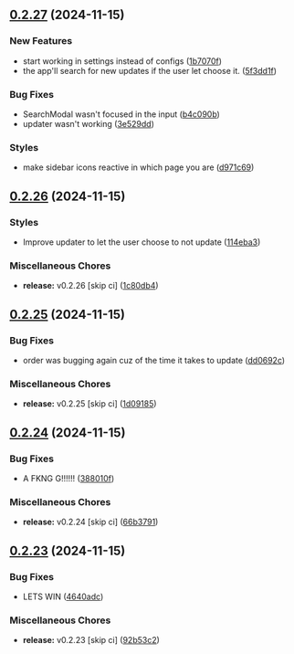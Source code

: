 ## [0.2.27](https://github.com/manga-you-know/desktop/compare/v0.2.26...v0.2.27) (2024-11-15)


### New Features

* start working in settings instead of configs ([1b7070f](https://github.com/manga-you-know/desktop/commit/1b7070f153208d028d5e5e05bb21b39ed7602f8e))
* the app'll search for new updates if the user let choose it. ([5f3dd1f](https://github.com/manga-you-know/desktop/commit/5f3dd1f9b615d44b647dd4aa2dae948b15ea3d79))


### Bug Fixes

* SearchModal wasn't focused in the input ([b4c090b](https://github.com/manga-you-know/desktop/commit/b4c090bf29c38d1418036f4502f77783f0b2bc75))
* updater wasn't working ([3e529dd](https://github.com/manga-you-know/desktop/commit/3e529dd12662295ffd7c156abc006ad64c28463e))


### Styles

* make sidebar icons reactive in which page you are ([d971c69](https://github.com/manga-you-know/desktop/commit/d971c69230a696d21ab083ed7a787d952e591c9f))

## [0.2.26](https://github.com/manga-you-know/desktop/compare/v0.2.25...v0.2.26) (2024-11-15)


### Styles

* Improve updater to let the user choose to not update ([114eba3](https://github.com/manga-you-know/desktop/commit/114eba31edfdcba1c0fb85579c46f346c47cbae6))


### Miscellaneous Chores

* **release:** v0.2.26 [skip ci] ([1c80db4](https://github.com/manga-you-know/desktop/commit/1c80db48cc2e8745361f1101505524a6e2adc431))

## [0.2.25](https://github.com/manga-you-know/desktop/compare/v0.2.24...v0.2.25) (2024-11-15)


### Bug Fixes

* order was bugging again cuz of the time it takes to update ([dd0692c](https://github.com/manga-you-know/desktop/commit/dd0692c59232c5b344ccd62b75ae85da6c9421fe))


### Miscellaneous Chores

* **release:** v0.2.25 [skip ci] ([1d09185](https://github.com/manga-you-know/desktop/commit/1d09185d989b4bfe67e56b5e738354a9f8844759))

## [0.2.24](https://github.com/manga-you-know/desktop/compare/v0.2.23...v0.2.24) (2024-11-15)


### Bug Fixes

* A FKNG G!!!!!! ([388010f](https://github.com/manga-you-know/desktop/commit/388010fd4116cba9458d8ee7aa82bb8cfa3d43a8))


### Miscellaneous Chores

* **release:** v0.2.24 [skip ci] ([66b3791](https://github.com/manga-you-know/desktop/commit/66b379199c25c95f6ba076b1f4027012b76b4e01))

## [0.2.23](https://github.com/manga-you-know/desktop/compare/v0.2.22...v0.2.23) (2024-11-15)


### Bug Fixes

* LETS WIN ([4640adc](https://github.com/manga-you-know/desktop/commit/4640adc4de36a5267c2ca4a726491a21346c31c9))


### Miscellaneous Chores

* **release:** v0.2.23 [skip ci] ([92b53c2](https://github.com/manga-you-know/desktop/commit/92b53c2105713d3ceb6bcfec7f8f6b573d3cef55))

